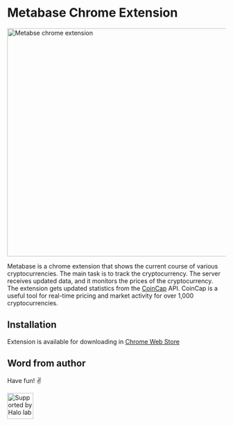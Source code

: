 # Metabase Chrome Extension

<img src="http://api.halo-lab.com/wp-content/uploads/metabase.gif" alt="Metabse chrome extension" width="600" height="526">

Metabase is a chrome extension that shows the current course of various cryptocurrencies.
The main task is to track the cryptocurrency. The server receives updated data, and it monitors the prices of the cryptocurrency. The extension gets updated statistics from the [CoinCap](https://coincap.io) API. CoinCap is a useful tool for real-time pricing and market activity for over 1,000 cryptocurrencies.

## Installation

Extension is available for downloading in [Chrome Web Store](https://chrome.google.com/webstore/detail/metabase/coichcomkldmiibhiedhncflegehdnog?hl=en)

## Word from author

Have fun! ✌️

<a href="https://www.halo-lab.com/?utm_source=github">
  <img src="https://dgestran.sirv.com/Images/supported-by-halolab.png" alt="Supported by Halo lab" height="60">
</a>

